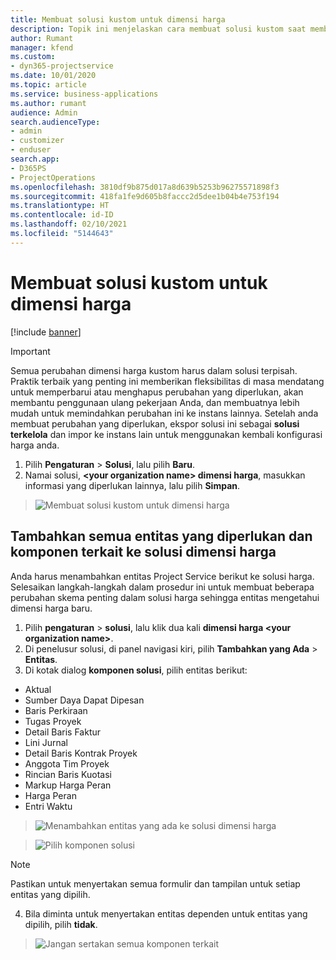 ```yaml
---
title: Membuat solusi kustom untuk dimensi harga
description: Topik ini menjelaskan cara membuat solusi kustom saat membuat dimensi harga kustom.
author: Rumant
manager: kfend
ms.custom:
- dyn365-projectservice
ms.date: 10/01/2020
ms.topic: article
ms.service: business-applications
ms.author: rumant
audience: Admin
search.audienceType:
- admin
- customizer
- enduser
search.app:
- D365PS
- ProjectOperations
ms.openlocfilehash: 3810df9b875d017a8d639b5253b96275571898f3
ms.sourcegitcommit: 418fa1fe9d605b8faccc2d5dee1b04b4e753f194
ms.translationtype: HT
ms.contentlocale: id-ID
ms.lasthandoff: 02/10/2021
ms.locfileid: "5144643"
---
```

# <a name="create-custom-solutions-for-pricing-dimensions"></a>Membuat solusi kustom untuk dimensi harga

[!include [banner](../includes/psa-now-project-operations.md)]

> [!IMPORTANT]
> Semua perubahan dimensi harga kustom harus dalam solusi terpisah. Praktik terbaik yang penting ini memberikan fleksibilitas di masa mendatang untuk memperbarui atau menghapus perubahan yang diperlukan, akan membantu penggunaan ulang pekerjaan Anda, dan membuatnya lebih mudah untuk memindahkan perubahan ini ke instans lainnya. Setelah anda membuat perubahan yang diperlukan, ekspor solusi ini sebagai **solusi terkelola** dan impor ke instans lain untuk menggunakan kembali konfigurasi harga anda.

1. Pilih **Pengaturan** > **Solusi**, lalu pilih **Baru**. 
2. Namai solusi, **\<your organization name> dimensi harga**, masukkan informasi yang diperlukan lainnya, lalu pilih **Simpan**.

> ![Membuat solusi kustom untuk dimensi harga](media/Creation-of-custom-pricing-dimension-solution.PNG)
  
## <a name="add-all-required-entities-and-related-components-to-the-pricing-dimension-solution"></a>Tambahkan semua entitas yang diperlukan dan komponen terkait ke solusi dimensi harga
Anda harus menambahkan entitas Project Service berikut ke solusi harga. Selesaikan langkah-langkah dalam prosedur ini untuk membuat beberapa perubahan skema penting dalam solusi harga sehingga entitas mengetahui dimensi harga baru.

1. Pilih **pengaturan** > **solusi**, lalu klik dua kali **dimensi harga \<your organization name>**. 
2. Di penelusur solusi, di panel navigasi kiri, pilih **Tambahkan yang Ada** > **Entitas**.
3. Di kotak dialog **komponen solusi**, pilih entitas berikut:

- Aktual
- Sumber Daya Dapat Dipesan
- Baris Perkiraan
- Tugas Proyek
- Detail Baris Faktur
- Lini Jurnal
- Detail Baris Kontrak Proyek
- Anggota Tim Proyek
- Rincian Baris Kuotasi
- Markup Harga Peran
- Harga Peran 
- Entri Waktu 

> ![Menambahkan entitas yang ada ke solusi dimensi harga](media/Existing-entities-to-PD-solution.png)

> ![Pilih komponen solusi](media/Dimension-Components.png)

> [!NOTE]
> Pastikan untuk menyertakan semua formulir dan tampilan untuk setiap entitas yang dipilih.

4. Bila diminta untuk menyertakan entitas dependen untuk entitas yang dipilih, pilih **tidak**.

> ![Jangan sertakan semua komponen terkait](media/Do-not-include-required.png)


